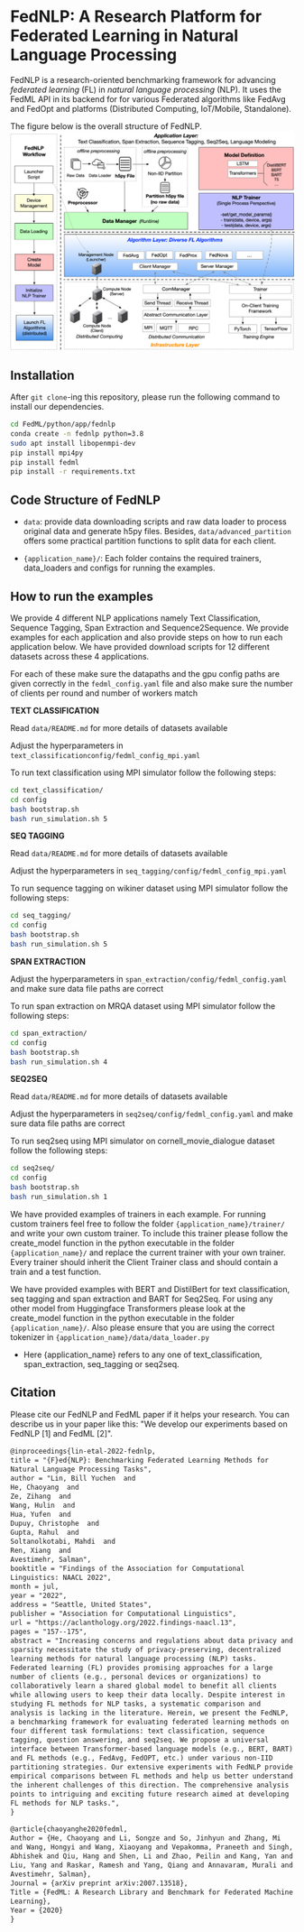 # FedNLP: A Research Platform for Federated Learning in Natural Language Processing

<!-- This is FedNLP, an application ecosystem for federated natural language processing based on FedML framework (https://github.com/FedML-AI/FedML). -->

FedNLP is a research-oriented benchmarking framework for advancing *federated learning* (FL) in *natural language processing* (NLP). It uses the FedML API in its backend for for various Federated algorithms like FedAvg and FedOpt and platforms (Distributed Computing, IoT/Mobile, Standalone).

The figure below is the overall structure of FedNLP.
![avatar](FedNLP.png)

## Installation
After `git clone`-ing this repository, please run the following command to install our dependencies.

```bash
cd FedML/python/app/fednlp
conda create -n fednlp python=3.8
sudo apt install libopenmpi-dev
pip install mpi4py
pip install fedml
pip install -r requirements.txt
```
## Code Structure of FedNLP

- `data`: provide data downloading scripts and raw data loader to process original data and generate h5py files. Besides, `data/advanced_partition` offers some practical partition functions to split data for each client.

- `{application_name}/`: Each folder contains the required trainers, data_loaders and configs for running the examples.


## How to run the examples

We provide 4 different NLP applications namely Text Classification, Sequence Tagging, Span Extraction and Sequence2Sequence. We provide examples for each application and also provide steps on how to run each application below. We have provided download scripts for 12 different datasets across these 4 applications.

For each of these make sure the datapaths and the gpu config paths are given correctly in the `fedml_config.yaml` file and also make sure the number of clients per round and number of workers match

**TEXT CLASSIFICATION**

Read `data/README.md` for more details of datasets available

Adjust the hyperparameters in `text_classificationconfig/fedml_config_mpi.yaml`

To run text classification using MPI simulator follow the following steps:

```bash
cd text_classification/
cd config
bash bootstrap.sh
bash run_simulation.sh 5
```

**SEQ TAGGING**

Read `data/README.md` for more details of datasets available

Adjust the hyperparameters in `seq_tagging/config/fedml_config_mpi.yaml`

To run sequence tagging on wikiner dataset using MPI simulator follow the following steps:

```bash
cd seq_tagging/
cd config
bash bootstrap.sh
bash run_simulation.sh 5
```

**SPAN EXTRACTION**

Adjust the hyperparameters in `span_extraction/config/fedml_config.yaml` and make sure data file paths are correct

To run span extraction on MRQA dataset using MPI simulator follow the following steps:

```bash
cd span_extraction/
cd config
bash bootstrap.sh
bash run_simulation.sh 4
```


**SEQ2SEQ**

Read `data/README.md` for more details of datasets available

Adjust the hyperparameters in `seq2seq/config/fedml_config.yaml` and make sure data file paths are correct

To run seq2seq using MPI simulator on cornell_movie_dialogue dataset follow the following steps:

```bash
cd seq2seq/
cd config
bash bootstrap.sh
bash run_simulation.sh 1
```

We have provided examples of trainers in each example. For running custom trainers feel free to follow the folder `{application_name}/trainer/` and write your own custom trainer. To include this trainer please follow the create_model function in the python executable in the folder `{application_name}/` and replace the current trainer with your own trainer. Every trainer should inherit the Client Trainer class and should contain a train and a test function.


We have provided examples with BERT and DistilBert for text classification, seq tagging and span extraction and BART for Seq2Seq. For using any other model from Huggingface Transformers please look at the create_model function in the python executable in the folder `{application_name}/`. Also please ensure that you are using the correct tokenizer in `{application_name}/data/data_loader.py` 


* Here {application_name} refers to any one of text_classification, span_extraction, seq_tagging or seq2seq.


## Citation

Please cite our FedNLP and FedML paper if it helps your research.
You can describe us in your paper like this: "We develop our experiments based on FedNLP [1] and FedML [2]".

```
@inproceedings{lin-etal-2022-fednlp,
title = "{F}ed{NLP}: Benchmarking Federated Learning Methods for Natural Language Processing Tasks",
author = "Lin, Bill Yuchen  and
He, Chaoyang  and
Ze, Zihang  and
Wang, Hulin  and
Hua, Yufen  and
Dupuy, Christophe  and
Gupta, Rahul  and
Soltanolkotabi, Mahdi  and
Ren, Xiang  and
Avestimehr, Salman",
booktitle = "Findings of the Association for Computational Linguistics: NAACL 2022",
month = jul,
year = "2022",
address = "Seattle, United States",
publisher = "Association for Computational Linguistics",
url = "https://aclanthology.org/2022.findings-naacl.13",
pages = "157--175",
abstract = "Increasing concerns and regulations about data privacy and sparsity necessitate the study of privacy-preserving, decentralized learning methods for natural language processing (NLP) tasks. Federated learning (FL) provides promising approaches for a large number of clients (e.g., personal devices or organizations) to collaboratively learn a shared global model to benefit all clients while allowing users to keep their data locally. Despite interest in studying FL methods for NLP tasks, a systematic comparison and analysis is lacking in the literature. Herein, we present the FedNLP, a benchmarking framework for evaluating federated learning methods on four different task formulations: text classification, sequence tagging, question answering, and seq2seq. We propose a universal interface between Transformer-based language models (e.g., BERT, BART) and FL methods (e.g., FedAvg, FedOPT, etc.) under various non-IID partitioning strategies. Our extensive experiments with FedNLP provide empirical comparisons between FL methods and help us better understand the inherent challenges of this direction. The comprehensive analysis points to intriguing and exciting future research aimed at developing FL methods for NLP tasks.",
}
```

```
@article{chaoyanghe2020fedml,
Author = {He, Chaoyang and Li, Songze and So, Jinhyun and Zhang, Mi and Wang, Hongyi and Wang, Xiaoyang and Vepakomma, Praneeth and Singh, Abhishek and Qiu, Hang and Shen, Li and Zhao, Peilin and Kang, Yan and Liu, Yang and Raskar, Ramesh and Yang, Qiang and Annavaram, Murali and Avestimehr, Salman},
Journal = {arXiv preprint arXiv:2007.13518},
Title = {FedML: A Research Library and Benchmark for Federated Machine Learning},
Year = {2020}
}

```
